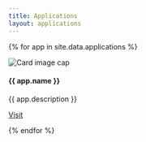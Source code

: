 ```yaml
---
title: Applications
layout: applications
---
```


<div class="grid-apps">

  {% for app in site.data.applications %}

  <div class="card">
    <img class="card-img-top" src="{{ '/assets/' | relative_url }}{{ app.img }}" alt="Card image cap">
    <div class="card-body">
      <h4 class="card-title">{{ app.name }}</h4>
      <p class="card-text">{{ app.description }}</p>
      <a href="{{ app.url }}" class="btn btn-primary">Visit</a>
    </div>
  </div>

  {% endfor %}

</div>
